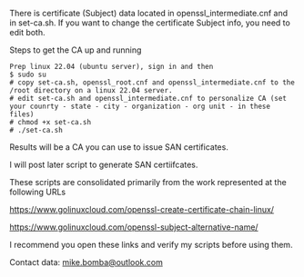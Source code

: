 There is certificate (Subject) data located in openssl_intermediate.cnf and in set-ca.sh. If you want to change the certificate Subject info, you need to edit both.

Steps to get the CA up and running

    Prep linux 22.04 (ubuntu server), sign in and then
    $ sudo su
    # copy set-ca.sh, openssl_root.cnf and openssl_intermediate.cnf to the /root directory on a linux 22.04 server.
    # edit set-ca.sh and openssl_intermediate.cnf to personalize CA (set your counrty - state - city - organization - org unit - in these files)
    # chmod +x set-ca.sh
    # ./set-ca.sh
Results will be a CA you can use to issue SAN certificates. 

I will post later script to generate SAN certiifcates.

These scripts are consolidated primarily from the work represented at the following URLs

https://www.golinuxcloud.com/openssl-create-certificate-chain-linux/

https://www.golinuxcloud.com/openssl-subject-alternative-name/

I recommend you open these links and verify my scripts before using them.

Contact data: mike.bomba@outlook.com
